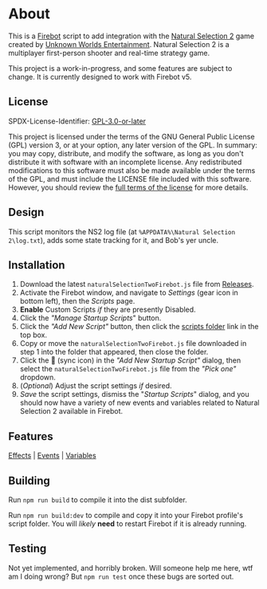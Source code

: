 # About
This is a [Firebot](https://firebot.app) script to add integration with the [Natural Selection 2](https://store.steampowered.com/app/4920/Natural_Selection_2/) game created by [Unknown Worlds Entertainment](https://store.steampowered.com/developer/unknown-worlds). Natural Selection 2 is a multiplayer first-person shooter and real-time strategy game.

This project is a work-in-progress, and some features are subject to change. It is currently designed to work with Firebot v5.

## License
SPDX-License-Identifier: [GPL-3.0-or-later](https://spdx.org/licenses/GPL-3.0-or-later.html)

This project is licensed under the terms of the GNU General Public License (GPL) version 3, or at your option, any later version of the GPL. In summary: you may copy, distribute, and modify the software, as long as you don't distribute it with software with an incomplete license. Any redistributed modifications to this software must also be made available under the terms of the GPL, and must include the LICENSE file included with this software. However, you should review the [full terms of the license](https://www.gnu.org/licenses/gpl-3.0.en.html) for more details.

## Design
This script monitors the NS2 log file (at `%APPDATA%\Natural Selection 2\log.txt`), adds some state tracking for it, and Bob's yer uncle.

## Installation
1. Download the latest `naturalSelectionTwoFirebot.js` file from [Releases](https://github.com/phroggster/firebot-natural-selection-two/releases).
2. Activate the Firebot window, and navigate to *Settings* (gear icon in bottom left), then the *Scripts* page.
3. **Enable** Custom Scripts *if* they are presently Disabled.
4. Click the *"Manage* *Startup* *Scripts*" button.
5. Click the *"Add* *New* *Script"* button, then click the <ins>scripts folder</ins> link in the top box.
6. Copy or move the `naturalSelectionTwoFirebot.js` file downloaded in step 1 into the folder that appeared, then close the folder.
7. Click the 🔄 (sync icon) in the *"Add* *New* *Startup* *Script"* dialog, then select the `naturalSelectionTwoFirebot.js` file from the *"Pick* *one"* dropdown.
6. (*Optional*) Adjust the script settings *if* desired.
7. *Save* the script settings, dismiss the "*Startup* *Scripts*" dialog, and you should now have a variety of new events and variables related to Natural Selection 2 available in Firebot.

## Features
[Effects](https://github.com/phroggster/firebot-natural-selection-two/wiki/Effects) | [Events](https://github.com/phroggster/firebot-natural-selection-two/wiki/Events) | [Variables](https://github.com/phroggster/firebot-natural-selection-two/wiki/Variables)

## Building
Run `npm run build` to compile it into the dist subfolder.

Run `npm run build:dev` to compile and copy it into your Firebot profile's script folder. You will *likely* **need** to restart Firebot if it is already running.

## Testing
Not yet implemented, and horribly broken. Will someone help me here, wtf am I doing wrong? But `npm run test` once these bugs are sorted out.
